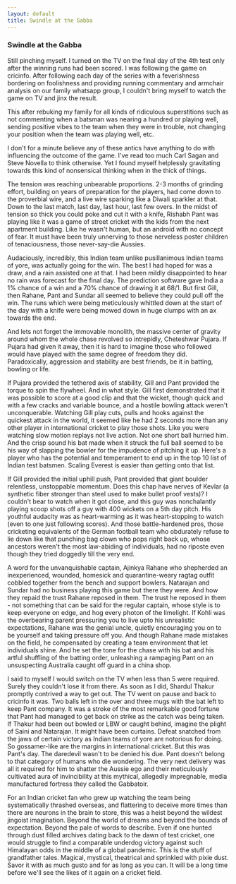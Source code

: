 ```yaml
---
layout: default
title: Swindle at the Gabba
---
```


### Swindle at the Gabba

Still pinching myself. I turned on the TV on the final day of the 4th test only after the winning runs had been scored. I was following the game on cricinfo. After following each day of the series with a feverishness bordering on foolishness and providing running commentary and armchair analysis on our family whatsapp group, I couldn't bring myself to watch the game on TV and jinx the result. 

This after rebuking my family for all kinds of ridiculous superstitions such as not commenting when a batsman was nearing a hundred or playing well, sending positive vibes to the team when they were in trouble, not changing your position when the team was playing well, etc.  

I don't for a minute believe any of these antics have anything to do with influencing the outcome of the game. I've read too much Carl Sagan and Steve Novella to think otherwise. Yet I found myself helplessly gravitating towards this kind of nonsensical thinking when in the thick of things. 

The tension was reaching unbearable proportions. 2-3 months of grinding effort, building on years of preparation for the players, had come down to the proverbial wire, and a live wire sparking like a Diwali sparkler at that. Down to the last match, last day, last hour, last few overs. In the midst of tension so thick you could poke and cut it with a knife, Rishabh Pant was playing like it was a game of street cricket with the kids from the next apartment building. Like he wasn't human, but an android with no concept of fear. It must have been truly unnerving to those nerveless poster children of tenaciousness, those never-say-die Aussies.

Audaciously, incredibly, this Indian team unlike pusillanimous Indian teams of yore, was actually going for the win. The best I had hoped for was a draw, and a rain assisted one at that. I had been mildly disappointed to hear no rain was forecast for the final day. The prediction software gave India a 1% chance of a win and a 70% chance of drawing it at 68/1. But first Gill, then Rahane, Pant and Sundar all seemed to believe they could pull off the win. The runs which were being meticulously whittled down at the start of the day with a knife were being mowed down in huge clumps with an ax towards the end. 

And lets not forget the immovable monolith, the massive center of gravity around whom the whole chase revolved so intrepidly, Cheteshwar Pujara. If Pujara had given it away, then it is hard to imagine those who followed would have played with the same degree of freedom they did. Paradoxically, aggression and stability are best friends, be it in batting, bowling or life. 

If Pujara provided the tethered axis of stability, Gill and Pant provided the torque to spin the flywheel. And in what style. Gill first demonstrated that it was possible to score at a good clip and that the wicket, though quick and with a few cracks and variable bounce, and a hostile bowling attack weren't unconquerable. Watching Gill play cuts, pulls and hooks against the quickest attack in the world, it seemed like he had 2 seconds more than any other player in international cricket to play those shots. Like you were watching slow motion replays not live action. Not one short ball hurried him. And the crisp sound his bat made when it struck the full ball seemed to be his way of slapping the bowler for the impudence of pitching it up. Here's a player who has the potential and temperament to end up in the top 10 list of Indian test batsmen. Scaling Everest is easier than getting onto that list.

If Gill provided the initial uphill push, Pant provided that giant boulder relentless, unstoppable momentum.  Does this chap have nerves of Kevlar (a synthetic fiber stronger than steel used to make bullet proof vests)? I couldn't bear to watch when it got close, and this guy was nonchalantly playing scoop shots off a guy with 400 wickets on a 5th day pitch. His youthful audacity was as heart-warming as it was heart-stopping to watch (even to one just following scores). And those battle-hardened pros, those cricketing equivalents of the German football team who obdurately refuse to lie down like that punching bag clown who pops right back up, whose ancestors weren't the most law-abiding of  individuals, had no riposte even though they tried doggedly till the very end. 

A word for the unvanquishable captain, Ajinkya Rahane who shepherded an inexperienced, wounded, homesick and quarantine-weary ragtag outfit cobbled together from the bench and support bowlers. Natarajan and Sundar had no business playing this game but there they were. And how they repaid the trust Rahane reposed in them. The trust he reposed in them - not something that can be said for the regular captain, whose style is to keep everyone on edge, and hog every photon of the limelight. If Kohli was the overbearing parent pressuring you to live upto his unrealistic expectations, Rahane was the genial uncle, quietly encouraging you on to be yourself and taking pressure off you. And though Rahane made mistakes on the field, he compensated by creating a team environment that let individuals shine. And he set the tone for the chase with his bat and his artful shuffling of the batting order, unleashing a rampaging Pant on an unsuspecting Australia caught off guard in a china shop.

I said to myself I would switch on the TV when less than 5 were required. Surely they couldn't lose it from there. As soon as I did, Shardul Thakur promptly contrived a way to get out. The TV went on pause and back to cricinfo it was. Two balls left in the over and three mugs with the bat left to keep Pant company. It was a stroke of the most remarkable good fortune that Pant had managed to get back on strike as the catch was being taken. If Thakur had been out bowled or LBW or caught behind, imagine the plight of Saini and Natarajan. It might have been curtains. Defeat snatched from the jaws of certain victory as Indian teams of yore are notorious for doing. So gossamer-like are the margins in international cricket. But this was Pant's day. The daredevil wasn't to be denied his due. Pant doesn't belong to that category of humans who die wondering. The very next delivery was all it required for him to shatter the Aussie ego and their meticulously cultivated aura of invincibility at this mythical, allegedly impregnable, media manufactured fortress they called the Gabbatoir. 

For an Indian cricket fan who grew up watching the team being systematically thrashed overseas, and flattering to deceive more times than there are neurons in the brain to store, this was a heist beyond the wildest jingoist imagination. Beyond the world of dreams and beyond the bounds of expectation. Beyond the pale of words to describe. Even if one hunted through dust filled archives dating back to the dawn of test cricket, one would struggle to find a comparable underdog victory against such Himalayan odds in the middle of a global pandemic. This is the stuff of grandfather tales. Magical, mystical, theatrical and sprinkled with pixie dust. Savor it with as much gusto and for as long as you can. It will be a long time before we'll see the likes of it again on a cricket field.

